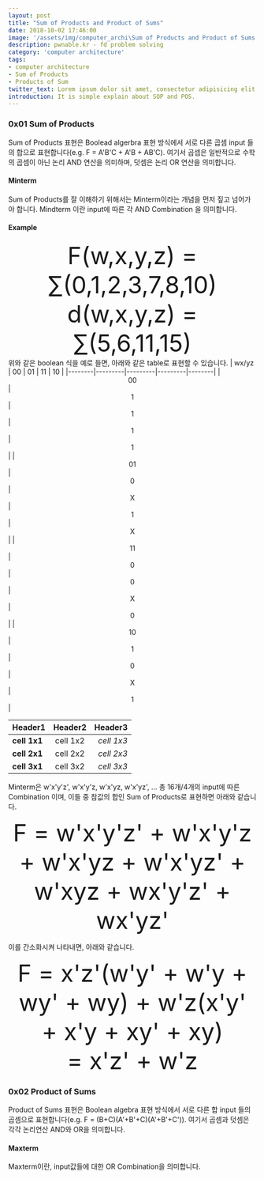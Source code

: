 ```yaml
---
layout: post
title: "Sum of Products and Product of Sums"
date: 2018-10-02 17:46:00
image: '/assets/img/computer_archi\Sum of Products and Product of Sums.PNG'
description: pwnable.kr - fd problem solving
category: 'computer architecture'
tags:
- computer architecture
- Sum of Products
- Products of Sum
twitter_text: Lorem ipsum dolor sit amet, consectetur adipisicing elit.
introduction: It is simple explain about SOP and POS.
---
```


### 0x01 Sum of Products
 Sum of Products 표현은 Boolead algerbra 표현 방식에서 서로 다른 곱셈 input 들의 합으로 표현합니다(e.g. F = A'B'C + A'B + AB'C). 여기서 곱셉은 일반적으로 수학의 곱셈이 아닌 논리 AND 연산을 의미하며, 덧셈은 논리 OR 연산을 의미합니다.

 #### Minterm

 Sum of Products를 잘 이해하기 위해서는 Minterm이라는 개념을 먼저 짚고 넘어가야 합니다. Mindterm 이란 input에 따른 각 AND Combination 을 의미합니다.

#### Example
<center><font size="10em"> F(w,x,y,z) = ∑(0,1,2,3,7,8,10) </font></center>
<center><font size="10em"> d(w,x,y,z) = ∑(5,6,11,15) </font></center>
위와 같은 boolean 식을 예로 들면, 아래와 같은 table로 표현할 수 있습니다. 
| wx/yz | 00 | 01 | 11 | 10 |
|--------|---------|---------|---------|--------|
|<center> 00 </center> |<center> 1 </center>|<center> 1 </center>|<center> 1 </center>|<center> 1 </center>|
|<center> 01 </center> |<center> 0 </center>|<center> X </center>|<center> 1 </center>|<center> X </center>|
|<center> 11 </center> |<center> 0 </center>|<center> 0 </center>|<center> X </center>|<center> 0 </center>|
|<center> 10 </center> |<center> 1 </center>|<center> 0 </center>|<center> X </center>|<center> 1 </center>|

|  <center>Header1</center> |  <center>Header2</center> |  <center>Header3</center> |
|:--------|:--------:|--------:|
|**cell 1x1** | <center>cell 1x2 </center> |*cell 1x3* |
|**cell 2x1** | <center>cell 2x2 </center> |*cell 2x3* |
|**cell 3x1** | <center>cell 3x2 </center> |*cell 3x3* |

 Minterm은 w'x'y'z', w'x'y'z, w'x'yz, w'x'yz', ... 총 16개/4개의 input에 따른 Combination 이며, 이들 중 참값의 합인 Sum of Products로 표현하면 아래와 같습니다.

<center><font size="10em"> F =  w'x'y'z' + w'x'y'z + w'x'yz + w'x'yz' + w'xyz + wx'y'z' + wx'yz' </font></center>

이를 간소화시켜 나타내면, 아래와 같습니다.

<center><font size="10em"> F =  x'z'(w'y' + w'y + wy' + wy) + w'z(x'y' + x'y + xy' + xy) </br>
 = x'z' + w'z</br></font></center>

 ### 0x02 Product of Sums
  Product of Sums 표현은 Boolean algebra 표현 방식에서 서로 다른 합 input 들의 곱셈으로 표현합니다(e.g. F = (B+C)(A'+B'+C)(A'+B'+C')). 여기서 곱셈과 덧셈은 각각 논리연산 AND와 OR을 의미합니다.

  #### Maxterm
 Maxterm이란, input값들에 대한 OR Combination을 의미합니다.